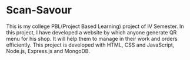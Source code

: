 # Scan-Savour
This is my college PBL(Project Based Learning) project of IV Semester. In this project, I have developed a website by which anyone generate QR menu for his shop. It will help them to manage in their work and orders efficiently. This project is developed with HTML, CSS and JavaScript, Node.js, Express.js and MongoDB.  

